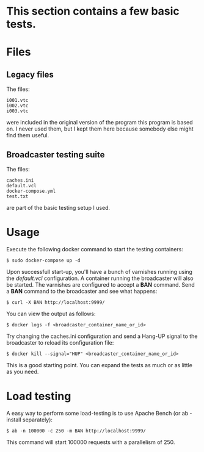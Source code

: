 # This section contains a few basic tests.

# Files

## Legacy files

The files:

```
i001.vtc
i002.vtc
i003.vtc
```

were included in the original version of the program this program is based on. I never used them, but I kept them here because somebody else might find them useful.

## Broadcaster testing suite

The files:

```
caches.ini
default.vcl
docker-compose.yml
test.txt
```

are part of the basic testing setup I used.

# Usage

Execute the following docker command to start the testing containers:

```
$ sudo docker-compose up -d
```

Upon successfull start-up, you'll have a bunch of varnishes running using the *default.vcl* configuration. A container running the broadcaster will also be started. The varnishes are configured to accept a **BAN** command. Send a **BAN** command to the broadcaster and see what happens:

```
$ curl -X BAN http://localhost:9999/
```

You can view the output as follows:

```
$ docker logs -f <broadcaster_container_name_or_id>
```

Try changing the caches.ini configuration and send a Hang-UP signal to the broadcaster to reload its configuration file:

```
$ docker kill --signal="HUP" <broadcaster_container_name_or_id>
```

This is a good starting point. You can expand the tests as much or as little as you need.

# Load testing

A easy way to perform some load-testing is to use Apache Bench (or ab - install separately):

```
$ ab -n 100000 -c 250 -m BAN http://localhost:9999/
```

This command will start 100000 requests with a parallelism of 250.
